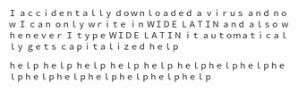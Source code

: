 Ｉ ａｃｃｉｄｅｎｔａｌｌｙ ｄｏｗｎｌｏａｄｅｄ ａ ｖｉｒｕｓ ａｎｄ ｎｏｗ Ｉ ｃａｎ ｏｎｌｙ ｗｒｉｔｅ ｉｎ ＷＩＤＥ ＬＡＴＩＮ ａｎｄ ａｌｓｏ ｗｈｅｎｅｖｅｒ Ｉ
ｔｙｐｅ ＷＩＤＥ ＬＡＴＩＮ ｉｔ ａｕｔｏｍａｔｉｃａｌｌｙ ｇｅｔｓ ｃａｐｉｔａｌｉｚｅｄ ｈｅｌｐ

ｈｅｌｐ
ｈｅｌｐ
ｈｅｌｐ
ｈｅｌｐ
ｈｅｌｐ
ｈｅｌｐｈｅｌｐｈｅｌｐｈｅｌｐｈｅｌｐｈｅｌｐｈｅｌｐｈｅｌｐｈｅｌｐｈｅｌｐ
